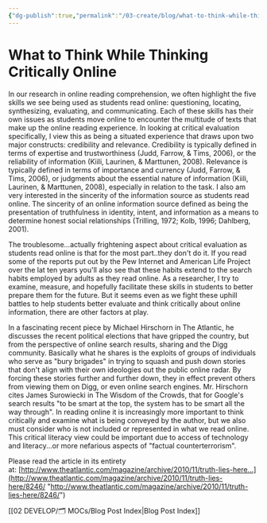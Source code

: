 ```yaml
---
{"dg-publish":true,"permalink":"/03-create/blog/what-to-think-while-thinking-critically-online/","title":"What to Think While Thinking Critically Online","tags":["literacy","online-collaborative-inquiry","online-reading-comprehension"]}
---
```


# What to Think While Thinking Critically Online

In our research in online reading comprehension, we often highlight the five skills we see being used as students read online: questioning, locating, synthesizing, evaluating, and communicating. Each of these skills has their own issues as students move online to encounter the multitude of texts that make up the online reading experience. In looking at critical evaluation specifically, I view this as being a situated experience that draws upon two major constructs: credibility and relevance. Credibility is typically defined in terms of expertise and trustworthiness (Judd, Farrow, & Tims, 2006), or the reliability of information (Kiili, Laurinen, & Marttunen, 2008). Relevance is typically defined in terms of importance and currency (Judd, Farrow, & Tims, 2006), or judgments about the essential nature of information (Kiili, Laurinen, & Marttunen, 2008), especially in relation to the task. I also am very interested in the sincerity of the information source as students read online. The sincerity of an online information source defined as being the presentation of truthfulness in identity, intent, and information as a means to determine honest social relationships (Trilling, 1972; Kolb, 1996; Dahlberg, 2001).

The troublesome...actually frightening aspect about critical evaluation as students read online is that for the most part..they don't do it. If you read some of the reports put out by the Pew Internet and American Life Project over the lat ten years you'll also see that these habits extend to the search habits employed by adults as they read online. As a researcher, I try to examine, measure, and hopefully facilitate these skills in students to better prepare them for the future. But it seems even as we fight these uphill battles to help students better evaluate and think critically about online information, there are other factors at play.

In a fascinating recent piece by Michael Hirschorn in The Atlantic, he discusses the recent political elections that have gripped the country, but from the perspective of online search results, sharing and the Digg community. Basically what he shares is the exploits of groups of individuals who serve as "bury brigades" in trying to squash and push down stories that don't align with their own ideologies out the public online radar. By forcing these stories further and further down, they in effect prevent others from viewing them on Digg, or even online search engines. Mr. Hirschorn cites James Surowiecki in The Wisdom of the Crowds, that for Google's search results "to be smart at the top, the system has to be smart all the way through". In reading online it is increasingly more important to think critically and examine what is being conveyed by the author, but we also must consider who is not included or represented in what we read online. This critical literacy view could be important due to access of technology and literacy...or more nefarious aspects of "factual counterterrorism".

Please read the article in its entirety at: [http://www.theatlantic.com/magazine/archive/2010/11/truth-lies-here...](http://www.theatlantic.com/magazine/archive/2010/11/truth-lies-here/8246/ "http://www.theatlantic.com/magazine/archive/2010/11/truth-lies-here/8246/")

[[02 DEVELOP/🗂️ MOCs/Blog Post Index\|Blog Post Index]]